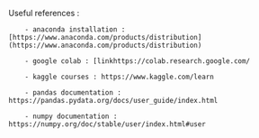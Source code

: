 Useful references : 

        - anaconda installation : [https://www.anaconda.com/products/distribution](https://www.anaconda.com/products/distribution)

        - google colab : [linkhttps://colab.research.google.com/

        - kaggle courses : https://www.kaggle.com/learn 

        - pandas documentation : https://pandas.pydata.org/docs/user_guide/index.html

        - numpy documentation : https://numpy.org/doc/stable/user/index.html#user

        
